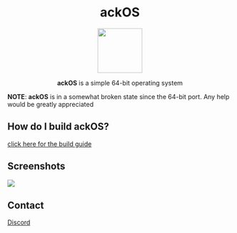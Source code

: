 <div align="center">

# ackOS

<img src="https://github.com/ackOS-project/ackOS/blob/master/logo-ackOS.png" width="100px"></img>

**ackOS** is a simple 64-bit operating system

</div>

**NOTE**: 
**ackOS** is in a somewhat broken state since the 64-bit port. Any help would be greatly appreciated 

## How do I build ackOS?
[click here for the build guide](manual/build.md)

## Screenshots
![](https://i.imgur.com/sBRftt4.png)

## Contact
[Discord](https://discord.gg/YEJ4Zs)
